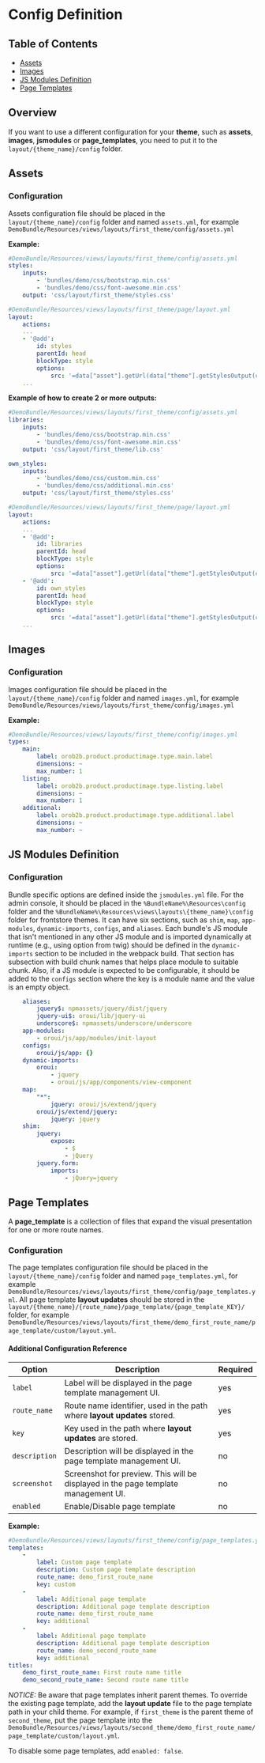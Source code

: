 # Config Definition

## Table of Contents


* [Assets](#assets)
* [Images](#images)
* [JS Modules Definition](#js-modules-definition)
* [Page Templates](#page-templates)

## Overview

If you want to use a different configuration for your **theme**, such as **assets**, **images**, **jsmodules** or **page_templates**, you need to put it to the `layout/{theme_name}/config` folder.

## Assets

### Configuration

Assets configuration file should be placed in the `layout/{theme_name}/config` folder and named `assets.yml`, for example `DemoBundle/Resources/views/layouts/first_theme/config/assets.yml`

**Example:**

```yaml
#DemoBundle/Resources/views/layouts/first_theme/config/assets.yml
styles:
    inputs:
        - 'bundles/demo/css/bootstrap.min.css'
        - 'bundles/demo/css/font-awesome.min.css'
    output: 'css/layout/first_theme/styles.css'
```

```yml
#DemoBundle/Resources/views/layouts/first_theme/page/layout.yml
layout:
    actions:
    ...
    - '@add':
        id: styles
        parentId: head
        blockType: style
        options:
            src: '=data["asset"].getUrl(data["theme"].getStylesOutput(context["theme"]))'
    ...
```

**Example of how to create 2 or more outputs:**

```yaml
#DemoBundle/Resources/views/layouts/first_theme/config/assets.yml
libraries:
    inputs:
        - 'bundles/demo/css/bootstrap.min.css'
        - 'bundles/demo/css/font-awesome.min.css'
    output: 'css/layout/first_theme/lib.css'

own_styles:
    inputs:
        - 'bundles/demo/css/custom.min.css'
        - 'bundles/demo/css/additional.min.css'
    output: 'css/layout/first_theme/styles.css'
```

```yml
#DemoBundle/Resources/views/layouts/first_theme/page/layout.yml
layout:
    actions:
    ...
    - '@add':
        id: libraries
        parentId: head
        blockType: style
        options:
            src: '=data["asset"].getUrl(data["theme"].getStylesOutput(context["theme"], "libraries"))'
    - '@add':
        id: own_styles
        parentId: head
        blockType: style
        options:
            src: '=data["asset"].getUrl(data["theme"].getStylesOutput(context["theme"], "own_styles"))'
    ...
```

## Images

### Configuration

Images configuration file should be placed in the `layout/{theme_name}/config` folder and named `images.yml`, for example `DemoBundle/Resources/views/layouts/first_theme/config/images.yml`

**Example:**

```yaml
#DemoBundle/Resources/views/layouts/first_theme/config/images.yml
types:
    main:
        label: orob2b.product.productimage.type.main.label
        dimensions: ~
        max_number: 1
    listing:
        label: orob2b.product.productimage.type.listing.label
        dimensions: ~
        max_number: 1
    additional:
        label: orob2b.product.productimage.type.additional.label
        dimensions: ~
        max_number: ~
```

## JS Modules Definition

### Configuration

Bundle specific options are defined inside the ```jsmodules.yml``` file. For the admin console, it should be placed in the ```%BundleName%\Resources\config``` folder and the `%BundleName%\Resources\views\layouts\{theme_name}\config` folder for frontstore themes.
It can have six sections, such as ```shim```, ```map```, ```app-modules```, ```dynamic-imports```, ```configs```, and ```aliases```.
Each bundle's JS module that isn't mentioned in any other JS module and is imported dynamically at runtime (e.g., using option from twig) should be defined in the ```dynamic-imports``` section to be included in the webpack build. That section has subsection with build chunk names that helps place module to suitable chunk. Also, if a JS module is expected to be configurable, it should be added to the ```configs``` section where the key is a module name and the value is an empty object.

```yaml    
    aliases:
        jquery$: npmassets/jquery/dist/jquery
        jquery-ui$: oroui/lib/jquery-ui
        underscore$: npmassets/underscore/underscore
    app-modules:
        - oroui/js/app/modules/init-layout
    configs:
        oroui/js/app: {}
    dynamic-imports:
        oroui:
            - jquery
            - oroui/js/app/components/view-component
    map:
        "*":
            jquery: oroui/js/extend/jquery
        oroui/js/extend/jquery:
            jquery: jquery
    shim:
        jquery:
            expose:
                - $
                - jQuery
        jquery.form:
            imports:
                - jQuery=jquery
```

## Page Templates

A **page_template** is a collection of files that expand the visual presentation for one or more route names.

### Configuration

The page templates configuration file should be placed in the `layout/{theme_name}/config` folder and named `page_templates.yml`, 
for example `DemoBundle/Resources/views/layouts/first_theme/config/page_templates.yml`.
All page template **layout updates** should be stored in the `layout/{theme_name}/{route_name}/page_template/{page_template_KEY}/` folder, 
for example `DemoBundle/Resources/views/layouts/first_theme/demo_first_route_name/page_template/custom/layout.yml`.

#### Additional Configuration Reference

| Option | Description | Required |
|------- |-------------|----------|
| `label` | Label will be displayed in the page template management UI. | yes |
| `route_name` | Route name identifier, used in the path where **layout updates** stored. | yes |
| `key` | Key used in the path where **layout updates** are stored. | yes |
| `description` | Description will be displayed in the page template management UI. | no |
| `screenshot` | Screenshot for preview. This will be displayed in the page template management UI. | no |
| `enabled` | Enable/Disable page template | no |

**Example:**

```yaml
#DemoBundle/Resources/views/layouts/first_theme/config/page_templates.yml
templates:
    -
        label: Custom page template
        description: Custom page template description
        route_name: demo_first_route_name
        key: custom
    -
        label: Additional page template
        description: Additional page template description
        route_name: demo_first_route_name
        key: additional
    -
        label: Additional page template
        description: Additional page template description
        route_name: demo_second_route_name
        key: additional
titles:
    demo_first_route_name: First route name title
    demo_second_route_name: Second route name title
```

_NOTICE:_ Be aware that page templates inherit parent themes. To override the existing page template, add the **layout update** file to the page template path in your child theme. For example, if `first_theme` is the parent theme of `second_theme`, put the page template into the
`DemoBundle/Resources/views/layouts/second_theme/demo_first_route_name/page_template/custom/layout.yml`.

To disable some page templates, add `enabled: false`.
